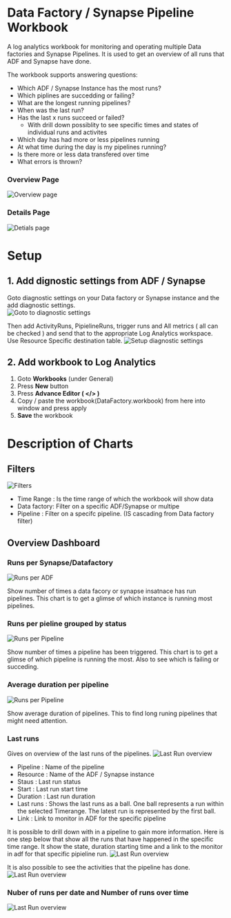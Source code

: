 # Data Factory / Synapse Pipeline Workbook

A log analytics workbook for monitoring and operating multiple Data factories and Synapse Pipelines.  It is used to get an overview of all runs that ADF and Synapse have done. 

The workbook supports answering questions:
* Which ADF / Synapse Instance has the most runs?
* Which piplines are succedding or failing?
* What are the longest running pipelines? 
* When was the last run?
* Has the last x runs succeed or failed? 
  * With drill down possiblity to see specific times and states of individual runs and activites
* Which day has had more or less pipelines running
* At what time during the day is my pipelines running?
* Is there more or less data transfered over time
* What errors is thrown?    

### **Overview Page**
![Overview page](https://github.com/johantysklind/datafactory-loganlytics-workbook/blob/master/.github/images/overview.jpg?raw=true)

### **Details Page**
![Detials page](https://github.com/johantysklind/datafactory-loganlytics-workbook/blob/0c3e6afe6d18530bf39b3d8aca2c264eeebe834b/.github/images/datapipeline-detail.jpg?raw=true)

# Setup
## 1. Add dignostic settings from ADF / Synapse

Goto diagnostic settings on your Data factory or Synapse instance and the add diagnostic settings.  
![Goto to diagnostic settings](https://github.com/johantysklind/datafactory-loganlytics-workbook/blob/master/.github/images/add-diagnosticsettings1.jpg?raw=true)



Then add ActivityRuns, PipielineRuns, trigger runs and All metrics ( all can be checked ) and send that to the appropriate Log Analytics workspace. Use Resource Specific destination table. 
![Setup diagnostic settings](https://github.com/johantysklind/datafactory-loganlytics-workbook/blob/master/.github/images/add-diagnosticsettings2.jpg?raw=true)

## 2. Add workbook to Log Analytics
1. Goto **Workbooks** (under General)
2. Press **New** button
3. Press **Advance Editor ( </> )**
4. Copy / paste the workbook(DataFactory.workbook) from here into window and press apply
5. **Save** the workbook


# Description of Charts
## Filters
![Filters](https://github.com/johantysklind/datafactory-loganlytics-workbook/blob/master/.github/images/filters.jpg?raw=true)

* Time Range : Is the time range of which the workbook will show data
* Data factory: Filter on a specific ADF/Synapse or multipe
* Pipeline : Filter on a specifc pipeline. (IS cascading from Data factory filter)

## Overview Dashboard
### Runs per Synapse/Datafactory 
![Runs per ADF](https://github.com/johantysklind/datafactory-loganlytics-workbook/blob/master/.github/images/runs-per-adf.jpg?raw=true)

Show number of times a data facory or synapse insatnace has run pipelines. This chart is to get a glimse of which instance is running most pipelines. 

### Runs per pieline grouped by status
![Runs per Pipeline](https://github.com/johantysklind/datafactory-loganlytics-workbook/blob/master/.github/images/runs-per-pipeline.jpg?raw=true)

Show number of times a pipeline has been triggered. This chart is to get a glimse of which pipeline is running the most. Also to see which is failing or succeding. 

### Average duration per pipeline
![Runs per Pipeline](https://github.com/johantysklind/datafactory-loganlytics-workbook/blob/master/.github/images/average-duration.jpg?raw=true)

Show average duration of pipelines. This to find long runing pipelines that might need attention.

### Last runs
Gives on overview of the last runs of the pipelines.
![Last Run overview](https://github.com/johantysklind/datafactory-loganlytics-workbook/blob/master/.github/images/last-runs1.jpg?raw=true)
* Pipeline : Name of the pipeline
* Resource : Name of the ADF / Synapse instance
* Staus : Last run status 
* Start : Last run start time
* Duration : Last run duration
* Last runs : Shows the last runs as a ball. One ball represents a run within the selected Timerange. The latest run is represented by the first ball.
* Link : Link to monitor in ADF for the specific pipeline

It is possible to drill down with in a pipeline to gain more information. Here is one step below that show all the runs that have happened in the specific time range. It show the state, duration starting time and a link to the monitor in adf for that specific pipieline run.
![Last Run overview](https://github.com/johantysklind/datafactory-loganlytics-workbook/blob/master/.github/images/last-runs2.jpg?raw=true)

It is also possible to see the activities that the pipeline has done. 
![Last Run overview](https://github.com/johantysklind/datafactory-loganlytics-workbook/blob/master/.github/images/last-runs3.jpg?raw=true)

### Nuber of runs per date and Number of runs over time
![Last Run overview](https://github.com/johantysklind/datafactory-loganlytics-workbook/blob/master/.github/images/last-runs4.jpg?raw=true)
